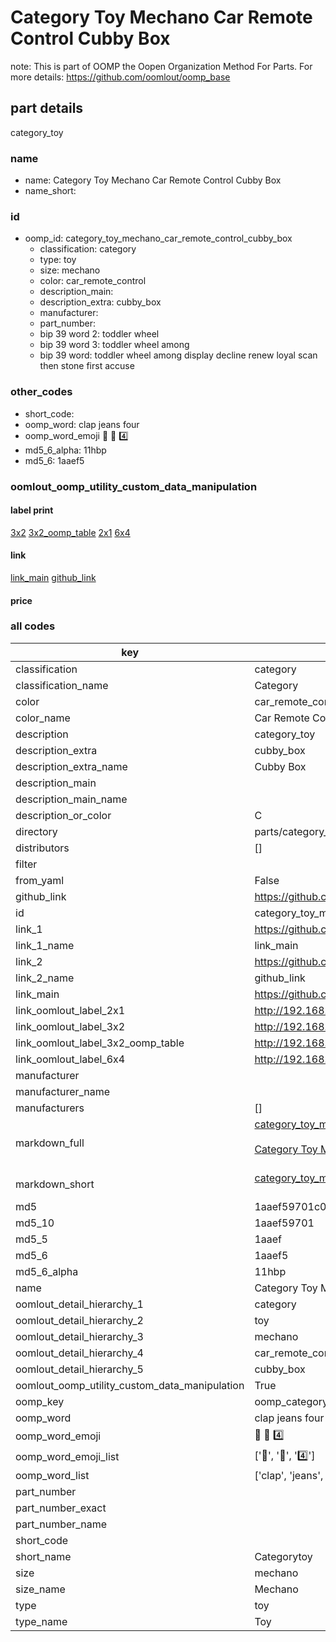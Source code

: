 # Category Toy Mechano Car Remote Control Cubby Box  

note: This is part of OOMP the Oopen Organization Method For Parts. For more details: https://github.com/oomlout/oomp_base

##  part details



category_toy

### name
* name: Category Toy Mechano Car Remote Control Cubby Box
* name_short: 
### id
* oomp_id: category_toy_mechano_car_remote_control_cubby_box
  * classification: category
  * type: toy
  * size: mechano
  * color: car_remote_control
  * description_main: 
  * description_extra: cubby_box
  * manufacturer: 
  * part_number: 
  * bip 39 word 2: toddler wheel
  * bip 39 word 3: toddler wheel among
  * bip 39 word: toddler wheel among display decline renew loyal scan then stone first accuse

### other_codes
* short_code: 
* oomp_word: clap jeans four
* oomp_word_emoji :clap: :jeans: :four:
* md5_6_alpha: 11hbp
* md5_6: 1aaef5






### oomlout_oomp_utility_custom_data_manipulation
#### label print
[3x2](http://192.168.1.245:1112/?label=oomp%2011hbp)
[3x2_oomp_table](http://192.168.1.107:1112/?label=oomp%2011hbp)
[2x1](http://192.168.1.242:1112/?label=oomp%2011hbp)
[6x4](http://192.168.1.55:1112/?label=oomp%2011hbp)    

#### link

[link_main](https://github.com/oomlout/oomlout_oomp_current_version_messy/tree/main/parts/category_toy_mechano_car_remote_control_cubby_box) [github_link](https://github.com/oomlout/oomlout_oomp_part_src/tree/main/parts/category_toy_mechano_car_remote_control_cubby_box)                             

#### price







### all codes 
| key | value |  
| --- | --- |  
| classification | category |  
| classification_name | Category |  
| color | car_remote_control |  
| color_name | Car Remote Control |  
| description | category_toy |  
| description_extra | cubby_box |  
| description_extra_name | Cubby Box |  
| description_main |  |  
| description_main_name |  |  
| description_or_color | C  |  
| directory | parts/category_toy_mechano_car_remote_control_cubby_box |  
| distributors | [] |  
| filter |  |  
| from_yaml | False |  
| github_link | https://github.com/oomlout/oomlout_oomp_part_src/tree/main/parts/category_toy_mechano_car_remote_control_cubby_box |  
| id | category_toy_mechano_car_remote_control_cubby_box |  
| link_1 | https://github.com/oomlout/oomlout_oomp_current_version_messy/tree/main/parts/category_toy_mechano_car_remote_control_cubby_box |  
| link_1_name | link_main |  
| link_2 | https://github.com/oomlout/oomlout_oomp_part_src/tree/main/parts/category_toy_mechano_car_remote_control_cubby_box |  
| link_2_name | github_link |  
| link_main | https://github.com/oomlout/oomlout_oomp_current_version_messy/tree/main/parts/category_toy_mechano_car_remote_control_cubby_box |  
| link_oomlout_label_2x1 | http://192.168.1.242:1112/?label=oomp%2011hbp |  
| link_oomlout_label_3x2 | http://192.168.1.245:1112/?label=oomp%2011hbp |  
| link_oomlout_label_3x2_oomp_table | http://192.168.1.107:1112/?label=oomp%2011hbp |  
| link_oomlout_label_6x4 | http://192.168.1.55:1112/?label=oomp%2011hbp |  
| manufacturer |  |  
| manufacturer_name |  |  
| manufacturers | [] |  
| markdown_full | [category_toy_mechano_car_remote_control_cubby_box](https://github.com/oomlout/oomlout_oomp_current_version_messy/tree/main/parts/category_toy_mechano_car_remote_control_cubby_box)<br>[](https://github.com/oomlout/oomlout_oomp_current_version_messy/tree/main/parts/category_toy_mechano_car_remote_control_cubby_box)<br>[Category Toy Mechano Car Remote Control Cubby Box](https://github.com/oomlout/oomlout_oomp_current_version_messy/tree/main/parts/category_toy_mechano_car_remote_control_cubby_box)<br><br> |  
| markdown_short | [category_toy_mechano_car_remote_control_cubby_box](https://github.com/oomlout/oomlout_oomp_current_version_messy/tree/main/parts/category_toy_mechano_car_remote_control_cubby_box)<br><br> |  
| md5 | 1aaef59701c03092d89c73f80ffe871b |  
| md5_10 | 1aaef59701 |  
| md5_5 | 1aaef |  
| md5_6 | 1aaef5 |  
| md5_6_alpha | 11hbp |  
| name | Category Toy Mechano Car Remote Control Cubby Box |  
| oomlout_detail_hierarchy_1 | category |  
| oomlout_detail_hierarchy_2 | toy |  
| oomlout_detail_hierarchy_3 | mechano |  
| oomlout_detail_hierarchy_4 | car_remote_control |  
| oomlout_detail_hierarchy_5 | cubby_box |  
| oomlout_oomp_utility_custom_data_manipulation | True |  
| oomp_key | oomp_category_toy_mechano_car_remote_control_cubby_box |  
| oomp_word | clap jeans four |  
| oomp_word_emoji | :clap: :jeans: :four: |  
| oomp_word_emoji_list | [':clap:', ':jeans:', ':four:'] |  
| oomp_word_list | ['clap', 'jeans', 'four'] |  
| part_number |  |  
| part_number_exact |  |  
| part_number_name |  |  
| short_code |  |  
| short_name | Categorytoy |  
| size | mechano |  
| size_name | Mechano |  
| type | toy |  
| type_name | Toy |  
